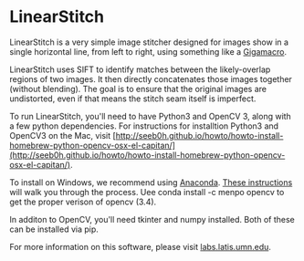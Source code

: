 # LinearStitch #

LinearStitch is a very simple image stitcher designed for images show in a single horizontal line, from left to right, using something like a [Gigamacro](http://www.gigamacro.com).  

LinearStitch uses SIFT to identify matches between the likely-overlap regions of two images.  It then directly concatenates those images together (without blending).  The goal is to ensure that the original images are undistorted, even if that means the stitch seam itself is imperfect.

To run LinearStitch, you'll need to have Python3 and OpenCV 3, along with a few python dependencies.  For instructions for installtion Python3 and OpenCV3 on the Mac, visit [http://seeb0h.github.io/howto/howto-install-homebrew-python-opencv-osx-el-capitan/](http://seeb0h.github.io/howto/howto-install-homebrew-python-opencv-osx-el-capitan/).  

To install on Windows, we recommend using [Anaconda](http://anaconda.org).  [These instructions](https://rivercitylabs.org/up-and-running-with-opencv3-and-python-3-anaconda-edition/) will walk you through the process.  Uee conda install -c menpo opencv to get the proper verison of opencv (3.4).

In additon to OpenCV, you'll need tkinter and numpy installed.  Both of these can be installed via pip.

For more information on this software, please visit [labs.latis.umn.edu](http://labs.latis.umn.edu).
